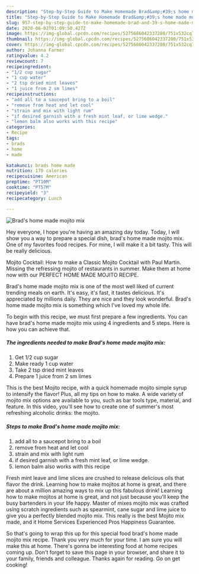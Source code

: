 ```yaml
---
description: "Step-by-Step Guide to Make Homemade Brad&amp;#39;s home made mojito mix"
title: "Step-by-Step Guide to Make Homemade Brad&amp;#39;s home made mojito mix"
slug: 957-step-by-step-guide-to-make-homemade-brad-and-39-s-home-made-mojito-mix
date: 2020-06-02T01:09:50.427Z
image: https://img-global.cpcdn.com/recipes/5275686042337280/751x532cq70/brads-home-made-mojito-mix-recipe-main-photo.jpg
thumbnail: https://img-global.cpcdn.com/recipes/5275686042337280/751x532cq70/brads-home-made-mojito-mix-recipe-main-photo.jpg
cover: https://img-global.cpcdn.com/recipes/5275686042337280/751x532cq70/brads-home-made-mojito-mix-recipe-main-photo.jpg
author: Johanna Farmer
ratingvalue: 4.2
reviewcount: 7
recipeingredient:
- "1/2 cup sugar"
- "1 cup water"
- "2 tsp dried mint leaves"
- "1 juice from 2 sm limes"
recipeinstructions:
- "add all to a saucepot bring to a boil"
- "remove from heat and let cool"
- "strain and mix with light rum"
- "if desired garnish with a fresh mint leaf, or lime wedge."
- "lemon balm also works with this recipe"
categories:
- Recipe
tags:
- brads
- home
- made

katakunci: brads home made 
nutrition: 170 calories
recipecuisine: American
preptime: "PT10M"
cooktime: "PT57M"
recipeyield: "3"
recipecategory: Lunch

---
```



![Brad&#39;s home made mojito mix](https://img-global.cpcdn.com/recipes/5275686042337280/751x532cq70/brads-home-made-mojito-mix-recipe-main-photo.jpg)

Hey everyone, I hope you're having an amazing day today. Today, I will show you a way to prepare a special dish, brad&#39;s home made mojito mix. One of my favorites food recipes. For mine, I will make it a bit tasty. This will be really delicious.

Mojito Cocktail: How to make a Classic Mojito Cocktail with Paul Martin. Missing the refressing mojito of restaurants in summer. Make them at home now with our PERFECT HOME MADE MOJITO RECIPE.

Brad&#39;s home made mojito mix is one of the most well liked of current trending meals on earth. It's easy, it's fast, it tastes delicious. It's appreciated by millions daily. They are nice and they look wonderful. Brad&#39;s home made mojito mix is something which I've loved my whole life.


To begin with this recipe, we must first prepare a few ingredients. You can have brad&#39;s home made mojito mix using 4 ingredients and 5 steps. Here is how you can achieve that.

<!--inarticleads1-->

##### The ingredients needed to make Brad&#39;s home made mojito mix:

1. Get 1/2 cup sugar
1. Make ready 1 cup water
1. Take 2 tsp dried mint leaves
1. Prepare 1 juice from 2 sm limes


This is the best Mojito recipe, with a quick homemade mojito simple syrup to intensify the flavor! Plus, all my tips on how to make. A wide variety of mojito mix options are available to you, such as bar tools type, material, and feature. In this video, you&#39;ll see how to create one of summer&#39;s most refreshing alcoholic drinks: the mojito. 

<!--inarticleads2-->

##### Steps to make Brad&#39;s home made mojito mix:

1. add all to a saucepot bring to a boil
1. remove from heat and let cool
1. strain and mix with light rum
1. if desired garnish with a fresh mint leaf, or lime wedge.
1. lemon balm also works with this recipe


Fresh mint leave and lime slices are crushed to release delicious oils that flavor the drink. Learning how to make mojitos at home is great, and there are about a million amazing ways to mix up this fabulous drink! Learning how to make mojitos at home is great, and not just because you&#39;ll keep the busy bartenders in your life happy. Master of mixes mojito mix was crafted using scratch ingredients such as spearmint, cane sugar and lime juice to give you a perfectly blended mojito mix. This really is the best Mojito mix made, and it Home Services Experienced Pros Happiness Guarantee. 

So that's going to wrap this up for this special food brad&#39;s home made mojito mix recipe. Thank you very much for your time. I am sure you will make this at home. There's gonna be interesting food at home recipes coming up. Don't forget to save this page in your browser, and share it to your family, friends and colleague. Thanks again for reading. Go on get cooking!
